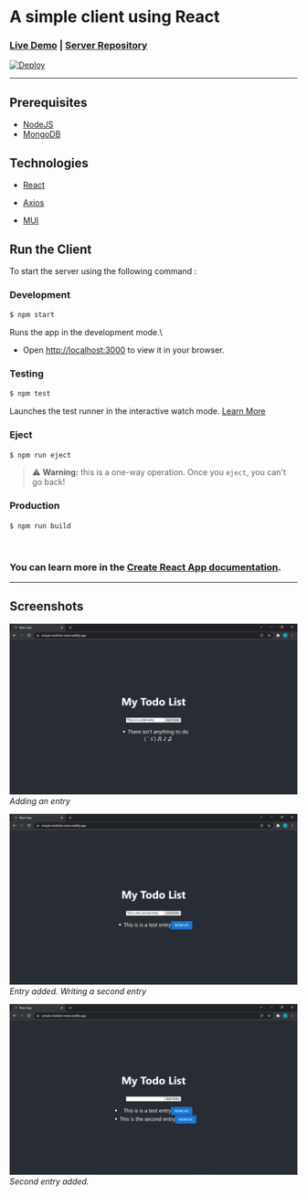 A simple client using React
==============

### [Live Demo](https://simple-todolist-mern.netlify.app/) | [Server Repository](https://github.com/Finneasles/simple-mern-todo-app-client)

[![Deploy](https://www.netlify.com/img/deploy/button.svg)](https://app.netlify.com/start/deploy?repository=https://github.com/Finneasles/simple-mern-todo-app-client
) 

---

## Prerequisites 
*    [NodeJS](https://nodejs.org/en/)
*    [MongoDB](https://www.mongodb.com/atlas/database)

## Technologies 
*    [React](https://reactjs.org/)
*    [Axios](https://axios-http.com/)

*    [MUI](https://mui.com/)


## Run the Client
To start the server using the following command :

### Development
``` bash
$ npm start
```
Runs the app in the development mode.\
- Open [http://localhost:3000](http://localhost:3000) to view it in your browser.

### Testing
``` bash
$ npm test
```
Launches the test runner in the interactive watch mode. [Learn More](https://facebook.github.io/create-react-app/docs/running-tests)

### Eject
``` bash
$ npm run eject
```
> ⚠️ **Warning:** this is a one-way operation. Once you `eject`, you can't go back!

### Production
``` bash
$ npm run build
```
<br>


### You can learn more in the [Create React App documentation](https://facebook.github.io/create-react-app/docs/getting-started).

---

## Screenshots 

![Get data screenshot](./screenshots/screenshot-1-img.png)
*Adding an entry*


![Post screenshot](./screenshots/screenshot-2-img.png)
*Entry added. Writing a second entry*


![Entry results screenshot](./screenshots/screenshot-3-img.png)
*Second entry added.*


